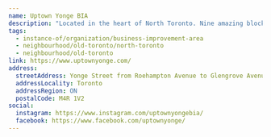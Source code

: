 ```yaml
---
name: Uptown Yonge BIA
description: "Located in the heart of North Toronto. Nine amazing blocks along the world famous Yonge St just north of Eglinton Ave. Featuring global retailers, boutiques, fine dining, local pubs, parkettes, and much more. UPtown Yonge has something for everyone!"
tags:
  - instance-of/organization/business-improvement-area
  - neighbourhood/old-toronto/north-toronto
  - neighbourhood/old-toronto
link: https://www.uptownyonge.com/
address:
  streetAddress: Yonge Street from Roehampton Avenue to Glengrove Avenue West and Glengowan Road
  addressLocality: Toronto
  addressRegion: ON
  postalCode: M4R 1V2
social:
  instagram: https://www.instagram.com/uptownyongebia/
  facebook: https://www.facebook.com/uptownyonge/
---
```

